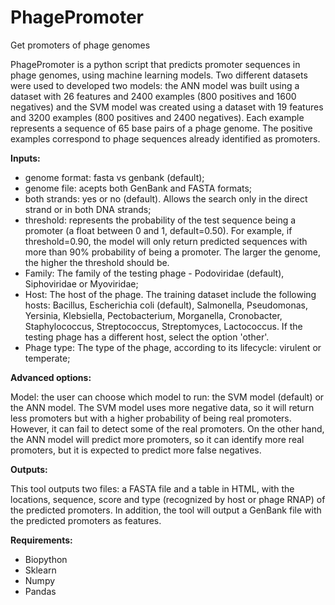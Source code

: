 # PhagePromoter

Get promoters of phage genomes

PhagePromoter is a python script that predicts promoter sequences in phage genomes, using machine learning models. Two different datasets were used to developed two models: the ANN model was built using a dataset with 26 features and 2400 examples (800 positives and 1600 negatives) and the SVM model was created using a dataset with 19 features and 3200 examples (800 positives and 2400 negatives). Each example represents a sequence of 65 base pairs of a phage genome. The positive examples correspond to phage sequences already identified as promoters.

**Inputs:**

- genome format: fasta vs genbank (default);
- genome file: acepts both GenBank and FASTA formats;
- both strands: yes or no (default). Allows the search only in the direct strand or in both DNA strands;
- threshold: represents the probability of the test sequence being a promoter (a float between 0 and 1, default=0.50). For example, if threshold=0.90, the model will only return predicted sequences with more than 90% probability of being a promoter. The larger the genome, the higher the threshold should be.
- Family: The family of the testing phage - Podoviridae (default), Siphoviridae or Myoviridae;
- Host: The host of the phage. The training dataset include the following hosts: Bacillus, Escherichia coli (default), Salmonella, Pseudomonas, Yersinia, Klebsiella, Pectobacterium, Morganella, Cronobacter, Staphylococcus, Streptococcus, Streptomyces, Lactococcus. If the testing phage has a different host, select the option 'other'.
- Phage type: The type of the phage, according to its lifecycle: virulent or temperate;

**Advanced options:**

Model: the user can choose which model to run: the SVM model (default) or the ANN model. The SVM model uses more negative data, so it will return less promoters but with a higher probability of being real promoters. However, it can fail to detect some of the real promoters. On the other hand, the ANN model will predict more promoters, so it can identify more real promoters, but it is expected to predict more false negatives.

**Outputs:**

This tool outputs two files: a FASTA file and a table in HTML, with the locations, sequence, score and type (recognized by host or phage RNAP) of the predicted promoters. In addition, the tool will output a GenBank file with the predicted promoters as features.

**Requirements:**

- Biopython
- Sklearn
- Numpy
- Pandas
